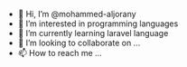 - 👋 Hi, I’m @mohammed-aljorany
- 👀 I’m interested in programming languages
- 🌱 I’m currently learning laravel language
- 💞️ I’m looking to collaborate on ...
- 📫 How to reach me ...

<!---
mohammed-aljorany/mohammed-aljorany is a ✨ special ✨ repository because its `README.md` (this file) appears on your GitHub profile.
You can click the Preview link to take a look at your changes.
--->
